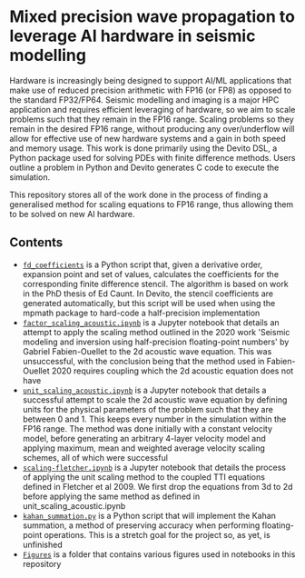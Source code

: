 # Mixed precision wave propagation to leverage AI hardware in seismic modelling

Hardware is increasingly being designed to support AI/ML applications that make use of reduced precision arithmetic with FP16 (or FP8) as opposed to the standard FP32/FP64.
Seismic modelling and imaging is a major HPC application and requires efficient leveraging of hardware, so we aim to scale problems such that they remain in the FP16 range.
Scaling problems so they remain in the desired FP16 range, without producing any over/underflow will allow for effective use of new hardware systems and a gain in both speed and memory usage.
This work is done primarily using the Devito DSL, a Python package used for solving PDEs with finite difference methods. Users outline a problem in Python and Devito generates C code to execute the simulation.

This repository stores all of the work done in the process of finding a generalised method for scaling equations to FP16 range, thus allowing them to be solved on new AI hardware.

## Contents
- [`fd_coefficients`](./fd_coefficients.py) is a Python script that, given a derivative order, expansion point and set of values, calculates the coefficients for the corresponding finite difference stencil. The algorithm is based on work in the PhD thesis of Ed Caunt. In Devito, the stencil coefficients are generated automatically, but this script will be used when using the mpmath package to hard-code a half-precision implementation
- [`factor_scaling_acoustic.ipynb`](./factor_scaling_acoustic.ipynb) is a Jupyter notebook that details an attempt to apply the scaling method outlined in the 2020 work 'Seismic modeling and inversion using half-precision floating-point numbers' by Gabriel Fabien-Ouellet to the 2d acoustic wave equation. This was unsuccessful, with the conclusion being that the method used in Fabien-Ouellet 2020 requires coupling which the 2d acoustic equation does not have
- [`unit_scaling_acoustic.ipynb`](./unit_scaling_acoustic.ipynb) is a Jupyter notebook that details a successful attempt to scale the 2d acoustic wave equation by defining units for the physical parameters of the problem such that they are between 0 and 1. This keeps every number in the simulation within the FP16 range. The method was done initially with a constant velocity model, before generating an arbitrary 4-layer velocity model and applying maximum, mean and weighted average velocity scaling schemes, all of which were successful
- [`scaling-fletcher.ipynb`](./scaling-fletcher.ipynb) is a Jupyter notebook that details the process of applying the unit scaling method to the coupled TTI equations defined in Fletcher et al 2009. We first drop the equations from 3d to 2d before applying the same method as defined in unit_scaling_acoustic.ipynb
- [`kahan_summation.py`](./kahan_summation.py) is a Python script that will implement the Kahan summation, a method of preserving accuracy when performing floating-point operations. This is a stretch goal for the project so, as yet, is unfinished
- [`Figures`](./Figures) is a folder that contains various figures used in notebooks in this repository 

